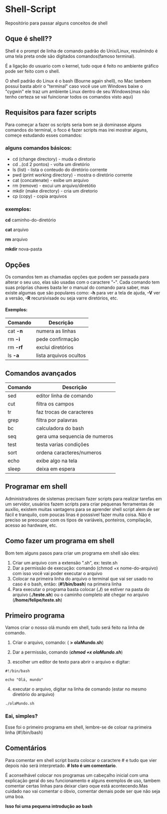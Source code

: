 # Shell-Script
Repositório para passar alguns conceitos de shell 

## Oque é shell??
Shell é o prompt de linha de comando padrão do Unix/Linux, resulmindo é uma tela preta onde são digitados comandos(famoso terminal).

É a ligação do usuario com o kernel, tudo oque é feito no ambiente gráfico pode ser feito com o shell. 

O shell padrão do Linux é o bash (Bourne again shell), no Mac tambem possui basta abrir o "terminal" caso você use um Windows baixe o "cygwin" ele traz um ambiente Linux dentro de seu Windows(mas não tenho certeza se vai fuincionar todos os comandos visto aqui)


## Requisitos para fazer scripts
Para começar a fazer os scripts seria bom se já dominasse alguns comandos do terminal, o foco é fazer scripts mas irei mostrar alguns, começe estudando esses comandos:

### alguns comandos básicos:

* cd (change directory) - muda o diretorio
* cd ..(cd 2 pontos)   - volta um diretório
* ls (list) - lista o conteudo do diretório corrente 
* pwd (print working directory) - mostra o diretório corrente
* cat (concatenate) - exibe um arquivo
* rm (remove) - excui um arquivo/diretótio
* mkdir (make directory) - cria um diretorio
* cp (copy) - copia arquivos

### exemplos:
**cd** caminho-do-diretório

**cat** arquivo 

**rm** arquivo 

**mkdir** nova-pasta

## Opções 
Os comandos tem as chamadas opções que podem ser passada para alterar o seu uso, elas são usadas com o caractere "**-**".
Cada comando tem suas próprias chaves basta ler o manual do comando para saber, mas existe algumas que são populares como:
**-h** para ver a tela de ajuda, **-V** ver a versão, **-R** recursivisade ou seja varre diretórios, etc.

#### Exemplos:


Comando     | Descrição 
----------- | -------
cat **-n**  | numera as linhas
rm **-i**   | pede confirmação
rm **-rf**  | exclui diretórios
ls **-a**   | lista arquivos ocultos




## Comandos avançados


Comando | Descrição 
-------- | ----------
sed  | editor linha de comando
cut  | filtra os campos
tr   | faz trocas de caracteres
grep | filtra por palavras
bc   | calculadora do bash
seq  | gera uma sequencia de numeros
test | testa varias condições
sort | ordena caracteres/numeros
echo | exibe algo na tela
sleep | deixa em espera

## Programar em shell
Administradores de sistemas precisam fazer scripts para realizar tarefas em um servidor, usuários fazem scripts para criar pequenas ferramentas de auxílio,
existem muitas vantagens para se aprender shell script alem de ser fácil e tranquilo, com poucas linas é posssivel fazer muita coisa.
Não é preciso se preocupar com os tipos de variáveis, ponteiros, compilação, acesso ao hardware, etc. 

## Como fazer um programa em shell
Bom tem alguns pasos para criar um programa em shell são eles:

1. Criar um arquivo com a extensão ".sh", ex: teste.sh
2. Dar a permissão de execução: comando (chmod +x nome-do-arquivo) com isso você vai poder executar o arquivo
3. Colocar na primeira linha do arquivo o terminal que vai ser usado no caso é o bash, então: (**#!/bin/bash**) na primeira linha
4. Para executar o programa basta colocar (**./**) se estiver na pasta do arquivo (**./teste.sh**) ou o caminho completo até chegar no arquivo (**/home/felipe/teste.sh**)

## Primeiro programa
Vamos criar o nosso olá mundo em shell, tudo será feito na linha de comando.

1. Criar o arquivo, comando: ( __> olaMundo.sh__)
 
2. Dar a permissão, comando (***chmod +x olaMundo.sh***) 
 
3. escolher um editor de texto para abrir o arquivo e digitar:

```
#!/bin/bash

echo "Olá, mundo"

```
4. executar o arquivo, digitar na linha de comando (estar no mesmo diretório do arquivo)


`./olaMundo.sh`

### Eai, simples?
Esse foi o primeiro programa em shell, lembre-se de coloar na primeira linha (#!/bin/bash)

## Comentários 
Para comentar em shell script basta colocar o caractere # e tudo que vier depois não será interpretado. __# Isto é um comentario__.


É aconselhável colocar nos programas um cabeçalho inicial com uma explicação geral do seu funcionamento e alguns exemplos de uso, tambem comentar certas linhas para deixar claro oque está acontecendo.Mas cuidado nao vai comentar o óbvio, comentar demais pode ser que não seja uma boa.  


**Isso foi uma pequena introdução ao bash**
